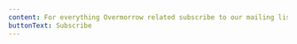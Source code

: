 ```yaml
---
content: For everything Overmorrow related subscribe to our mailing list!
buttonText: Subscribe
---
```


